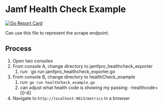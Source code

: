 # Jamf Health Check Example

[![Go Report Card](https://goreportcard.com/badge/github.com/polarisalpha/jamfpro_healthcheck_exporter)](https://goreportcard.com/report/github.com/polarisalpha/jamfpro_healthcheck_exporter)

Can use this file to represent the scrape endpoint.

## Process

1. Open two consoles
1. From console A, change directory to jamfpro_healthcheck_exporter
   1. run: `go run jamfpro_healthcheck_exporter.go
1. From console B, change directory to healthCheck_example
   1. run: `go run healthCheck_example.go`
   1. can adjust what health code is showing my passing: -healthcode=[0-6]
1. Navigate to `http://localhost:9613/metrics` in a browser
